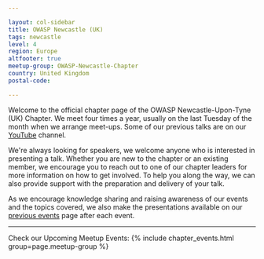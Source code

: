 ```yaml
---

layout: col-sidebar
title: OWASP Newcastle (UK)
tags: newcastle
level: 4
region: Europe
altfooter: true
meetup-group: OWASP-Newcastle-Chapter
country: United Kingdom
postal-code: 

---
```


Welcome to the official chapter page of the OWASP Newcastle-Upon-Tyne (UK) Chapter. We meet four times a year, usually on the last Tuesday of the month when we arrange meet-ups. Some of our previous talks are on our [YouTube](https://www.youtube.com/channel/UCssmNNN_3c7Ci6-ylFYQZjQ) channel.

We're always looking for speakers, we welcome anyone who is interested in presenting a talk. Whether you are new to the chapter or an existing member, we encourage you to reach out to one of our chapter leaders for more information on how to get involved. To help you along the way, we can also provide support with the preparation and delivery of your talk.

As we encourage knowledge sharing and raising awareness of our events and the topics covered, we also make the presentations available on our [previous events](#previousevents) page after each event.

---

Check our Upcoming Meetup Events:
{% include chapter_events.html group=page.meetup-group %}

<script type='text/javascript'> $(function(){ $(".timeclass").hover(function() { utc_str = $(this).text(); ndx = utc_str.indexOf(':'); st_hour_str = utc_str.substring(0, ndx); st_min_str = utc_str.substring(ndx + 1, ndx + 3); utc_dt = luxon.DateTime.utc(2020, 06, 06, parseInt(st_hour_str), parseInt(st_min_str), 0); start_dt = utc_dt.setZone(luxon.DateTime.local().zoneName); ndx = utc_str.lastIndexOf(':'); end_hour_str = utc_str.substring(ndx - 2, ndx - 1); end_min_str = utc_str.substring(ndx + 1, ndx + 3); utc_dt = luxon.DateTime.utc(2020, 06, 06, parseInt(end_hour_str), parseInt(end_min_str), 0); end_dt = utc_dt.setZone(luxon.DateTime.local().zoneName); popstr = start_dt.toLocaleString(luxon.DateTime.TIME_WITH_SECONDS) + ' to ' + end_dt.toLocaleString(luxon.DateTime.TIME_WITH_SHORT_OFFSET); $(this).prop('title', popstr); }); }); </script>